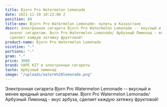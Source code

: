 ```yaml
---
title: Bjorn Pro Watermelon Lemonade
date: 2021-11-10 10:22:00 Z
position: 84
title-seo: Bjorn Pro Watermelon Lemonade- купить в Казахстане
descr: Электронная сигарета Bjorn Pro Watermelon Lemonade -- вкусный и менее вредный
  аналог сигаретам. Burn Pro Watermelon Lemonade/ Арбузный Лимонад - вкус арбуза,
  сделает каждую затяжку фруктовой!
product-name: Bjorn Pro Watermelon Lemonade
nicotine: "-"
portions: "-"
gram: "-"
price: 3000
brand: VAPE KIT и электронные сигареты
taste: Арбузный лимонад
image: "/uploads/waterm%20lemonade.png"
---
```


Электронная сигарета Bjorn Pro Watermelon Lemonade -- вкусный и менее вредный аналог сигаретам. Bjorn Pro Watermelon Lemonade/ Арбузный Лимонад - вкус арбуза, сделает каждую затяжку фруктовой!